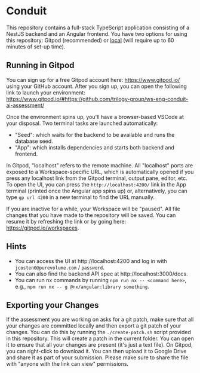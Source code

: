 # Conduit

This repository contains a full-stack TypeScript application consisting of a NestJS backend and an Angular frontend. You have two options for using this repository: Gitpod (recommended) or [local](./LOCAL.md) (will require up to 60 minutes of set-up time).

## Running in Gitpod

You can sign up for a free Gitpod account here: https://www.gitpod.io/ using your GitHub account. After you sign up, you can open the following link to launch your environment: https://www.gitpod.io/#https://github.com/trilogy-group/ws-eng-conduit-ai-assessment/

Once the environment spins up, you'll have a browser-based VSCode at your disposal. Two terminal tasks are launched automatically:

- "Seed": which waits for the backend to be available and runs the database seed.
- "App": which installs dependencies and starts both backend and frontend.

In Gitpod, "localhost" refers to the remote machine. All "localhost" ports are exposed to a Workspace-specific URL, which is automatically opened if you press any localhost link from the Gitpod terminal, output pane, editor, etc. To open the UI, you can press the `http://localhost:4200/` link in the App terminal (printed once the Angular app spins up) or, alternatively, you can type `gp url 4200` in a new terminal to find the URL manually.

If you are inactive for a while, your Workspace will be "paused". All file changes that you have made to the repository will be saved. You can resume it by refreshing the link or by going here: https://gitpod.io/workspaces.

## Hints

- You can access the UI at http://localhost:4200 and log in with `jcosten0@purevolume.com` / `password`.
- You can also find the backend API spec at http://localhost:3000/docs.
- You can run nx commands by running `npm run nx -- <command here>`, e.g., `npm run nx -- g @nx/angular:library something`.

## Exporting your Changes

If the assessment you are working on asks for a git patch, make sure that all your changes are committed locally and then export a git patch of your changes. You can do this by running the `./create-patch.sh` script provided in this repository. This will create a patch in the current folder. You can open it to ensure that all your changes are present (it's just a text file). On Gitpod, you can right-click to download it. You can then upload it to Google Drive and share it as part of your submission. Please make sure to share the file with "anyone with the link can view" permissions.
